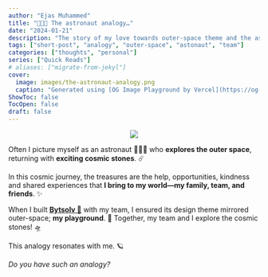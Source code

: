 ```yaml
---
author: "Ejas Muhammed"
title: "👨🏽‍🚀 The astronaut analogy…"
date: "2024-01-21"
description: "The story of my love towards outer-space theme and the astronaut analogy! 👨🏽‍🚀 🪐 ✨"
tags: ["short-post", "analogy", "outer-space", "astonaut", "team"]
categories: ["thoughts", "personal"]
series: ["Quick Reads"]
# aliases: ["migrate-from-jekyl"]
cover:
  image: images/the-astronaut-analogy.png
  caption: "Generated using [OG Image Playground by Vercel](https://og-playground.vercel.app/)"
ShowToc: false
TocOpen: false
draft: false
---
```


<p align="center">
  <img src="https://ejasmuhammed.com/images/astronaut-animation.svg" />
</p>

Often I picture myself as an astronaut 👨🏻‍🚀 who **explores the outer space**, returning with **exciting cosmic stones**. ☄️

In this cosmic journey, the treasures are the help, opportunities, kindness and shared experiences that **I bring to my world—my family, team, and friends**. ✨

When I built **[Bytsolv 🚀](https://byt.so)** with my team, I ensured its design theme mirrored outer-space; **my playground**. 🔭 Together, my team and I explore the cosmic stones! 🛸

This analogy resonates with me. 🪐

_Do you have such an analogy?_